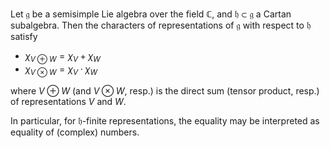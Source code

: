 Let $\mathfrak{g}$ be a semisimple Lie algebra over the field $\mathbb{C}$, and $\mathfrak{h} \subset \mathfrak{g}$ a Cartan subalgebra. Then the characters of representations of $\mathfrak{g}$ with respect to $\mathfrak{h}$ satisfy

- $\chi_{V \oplus W} = \chi_V + \chi_W$
- $\chi_{V \otimes W} = \chi_V \cdot \chi_W$

where $V \oplus W$ (and $V \otimes W$, resp.) is the direct sum (tensor product, resp.) of representations $V$ and $W$.

In particular, for $\mathfrak{h}$-finite representations, the equality may be interpreted as equality of (complex) numbers.
